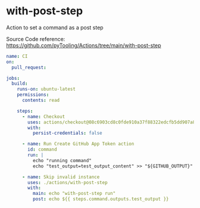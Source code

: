 # with-post-step

Action to set a command as a post step

Source Code reference: https://github.com/pyTooling/Actions/tree/main/with-post-step

<!-- x-release-please-start-version -->

```yaml
name: CI
on:
  pull_request:

jobs:
  build:
    runs-on: ubuntu-latest
    permissions:
      contents: read

    steps:
      - name: Checkout
        uses: actions/checkout@08c6903cd8c0fde910a37f88322edcfb5dd907a8 # v5.0.0
        with:
          persist-credentials: false

      - name: Run Create GitHub App Token action
        id: command
        run: |
          echo "running command"
          echo "test_output=test_output_content" >> "${GITHUB_OUTPUT}"

      - name: Skip invalid instance
        uses: ./actions/with-post-step
        with:
          main: echo "with-post-step run"
          post: echo ${{ steps.command.outputs.test_output }}
```

<!-- x-release-please-end-version -->
